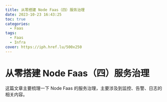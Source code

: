 ```yaml
---
title: 从零搭建 Node Faas（四）服务治理
date: 2023-10-23 16:43:25
toc: true
categories:
  - Faas
tags:
  - Faas
  - Infra
cover: https://iph.href.lu/500x250
---
```



# 从零搭建 Node Faas（四）服务治理

这篇文章主要梳理一下 Node Faas 的服务治理，主要涉及到监控、告警、日志的相关内容。
